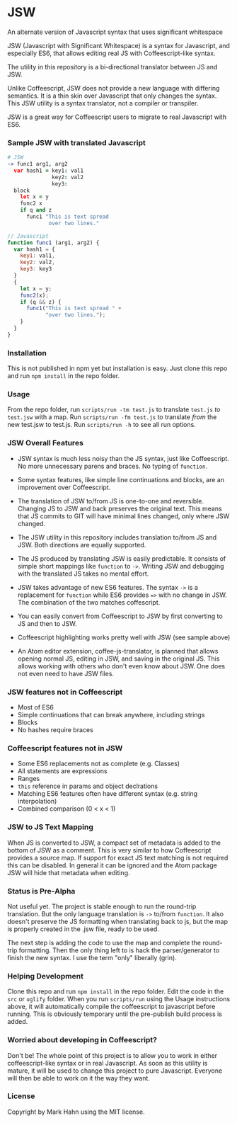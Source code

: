 # JSW

An alternate version of Javascript syntax that uses significant whitespace

JSW (Javascript with Significant Whitespace) is a syntax for Javascript, and especially ES6, that allows editing real JS with Coffeescript-like syntax. 

The utility in this repository is a bi-directional translator between JS and JSW.

Unlike Coffeescript, JSW does not provide a new language with differing semantics.  It is a thin skin over Javascript that only changes the syntax. This JSW utility is a syntax translator, not a compiler or transpiler. 

JSW is a great way for Coffeescript users to migrate to real Javascript with ES6.

### Sample JSW with translated Javascript

```coffee
# JSW
-> func1 arg1, arg2                 
  var hash1 = key1: val1            
              key2: val2            
              key3:                 
  block                             
    let x = y                       
    func2 x                         
    if q and z                      
      func1 "This is text spread    
             over two lines."       
```
```javascript                                    
// Javascript                                    
function func1 (arg1, arg2) {
  var hash1 = {
    key1: val1,
    key2: val2,
    key3: key3
  }
  {
    let x = y;
    func2(x);
    if (q && z) {
      func1("This is text spread " +
            "over two lines.");
    }
  }
}
```

### Installation

This is not published in npm yet but installation is easy. Just clone this repo and run `npm install` in the repo folder.

### Usage

From the repo folder, run `scripts/run -tm test.js` to translate `test.js` *to* `test.jsw` with a map. Run `scripts/run -fm test.js` to translate *from* the new test.jsw to test.js. Run `scripts/run -h` to see all run options.

### JSW Overall Features

- JSW syntax is much less noisy than the JS syntax, just like Coffeescript.  No more unnecessary parens and braces.  No typing of `function`.

- Some syntax features, like simple line continuations and blocks, are an improvement over Coffeescript.

- The translation of JSW to/from JS is one-to-one and reversible.  Changing JS to JSW and back preserves the original text.  This means that JS commits to GIT will have minimal lines changed, only where JSW changed.

- The JSW utility in this repository includes translation to/from JS and JSW.  Both directions are equally supported.

- The JS produced by translating JSW is easily predictable.  It consists of simple short mappings like `function` to `->`.  Writing JSW and debugging with the translated JS takes no mental effort.

- JSW takes advantage of new ES6 features.  The syntax `->` is a replacement for `function` while ES6 provides `=>` with no change in JSW.  The combination of the two matches coffescript.

- You can easily convert from Coffeescript to JSW by first converting to JS and then to JSW.

- Coffeescript highlighting works pretty well with JSW (see sample above)

- An Atom editor extension, coffee-js-translator, is planned that allows opening normal JS, editing in JSW, and saving in the original JS.  This allows working with others who don't even know about JSW.  One does not even need to have JSW files.

### JSW features not in Coffeescript

  - Most of ES6
  - Simple continuations that can break anywhere, including strings
  - Blocks
  - No hashes require braces
  
### Coffeescript features not in JSW

  - Some ES6 replacements not as complete (e.g. Classes)
  - All statements are expressions
  - Ranges
  - `this` reference in params and object declrations
  - Matching ES6 features often have different syntax (e.g. string interpolation)
  - Combined comparison (0 < x < 1)
  
### JSW to JS Text Mapping

When JS is converted to JSW, a compact set of metadata is added to the bottom of JSW as a comment.  This is very similar to how Coffeescript provides a source map.  If support for exact JS text matching is not required this can be disabled.  In general it can be ignored and the Atom package JSW will hide that metadata when editing.

### Status is Pre-Alpha

Not useful yet. The project is stable enough to run the round-trip translation. But the only language translation is `->` to/from `function`.  It also doesn't preserve the JS formatting when translating back to js, but the map is properly created in the .jsw file, ready to be used.

The next step is adding the code to use the map and complete the round-trip formatting.  Then the only thing left to is hack the parser/generator to finish the new syntax.  I use the term "only" liberally (grin).

### Helping Development

Clone this repo and run `npm install` in the repo folder.  Edit the code in the `src` or `uglify` folder.  When you run `scripts/run` using the Usage instructions above, it will automatically compile the coffeescript to javascript before running.  This is obviously temporary until the pre-publish build process is added.

### Worried about developing in Coffeescript?  

Don't be!  The whole point of this project is to allow you to work in either coffeescript-like syntax or in real Javascript.  As soon as this utility is mature, it will be used to change this project to pure Javascript.  Everyone will then be able to work on it the way they want.

### License

Copyright by Mark Hahn using the MIT license.

